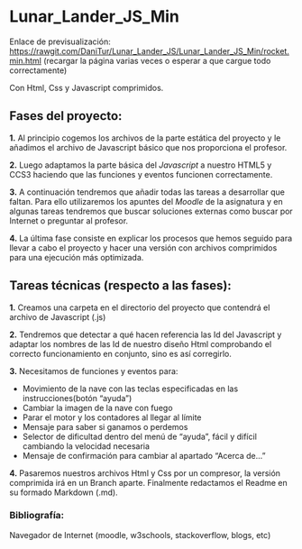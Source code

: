 # Lunar_Lander_JS_Min
Enlace de previsualización: https://rawgit.com/DaniTur/Lunar_Lander_JS/Lunar_Lander_JS_Min/rocket.min.html
(recargar la página varias veces o esperar a que cargue todo correctamente)

Con Html, Css y Javascript comprimidos.

## Fases del proyecto:

**1.** Al principio cogemos los archivos de la parte estática del proyecto y le añadimos el archivo de Javascript básico que nos proporciona el profesor.

**2.** Luego adaptamos la parte básica del _Javascript_ a nuestro HTML5 y CCS3 haciendo que las funciones y eventos funcionen correctamente.

**3.** A continuación tendremos que añadir todas las tareas a desarrollar que faltan. Para ello utilizaremos los apuntes del _Moodle_ de 	la asignatura y en algunas tareas tendremos que buscar soluciones externas como buscar por Internet o preguntar al profesor.

**4.** La última fase consiste en explicar los procesos que hemos seguido para llevar a cabo el proyecto y hacer una versión con archivos 	comprimidos para una ejecución más optimizada.

## Tareas técnicas (respecto a las fases):

**1.** Creamos una carpeta en el directorio del proyecto que contendrá el archivo de Javascript (.js) 

**2.** Tendremos que detectar a qué hacen referencia las Id del Javascript y adaptar los nombres de las Id de nuestro diseño Html                comprobando el correcto funcionamiento en conjunto, sino es así corregirlo.

**3.** Necesitamos de funciones y eventos para:
* Movimiento de la nave con las teclas especificadas en las instrucciones(botón “ayuda”)
* Cambiar la imagen de la nave con fuego
* Parar el motor y los contadores al llegar al límite
* Mensaje para saber si ganamos o perdemos
* Selector de dificultad dentro del menú de “ayuda”, fácil y difícil cambiando la velocidad necesaria
* Mensaje de confirmación para cambiar al apartado “Acerca de...”

**4.** Pasaremos nuestros archivos Html y Css por un compresor, la versión comprimida irá en un Branch aparte. Finalmente redactamos el          Readme en su formado Markdown (.md).


### Bibliografía:
Navegador de Internet (moodle, w3schools, stackoverflow, blogs, etc)
